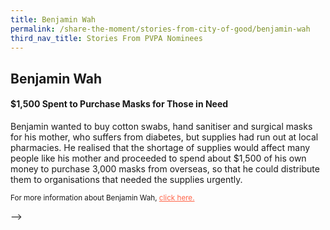 ```yaml
---
title: Benjamin Wah
permalink: /share-the-moment/stories-from-city-of-good/benjamin-wah
third_nav_title: Stories From PVPA Nominees
---
```


## Benjamin Wah

#### $1,500 Spent to Purchase Masks for Those in Need  

Benjamin wanted to buy cotton swabs, hand sanitiser and surgical masks for his mother, who suffers from diabetes, but supplies had run out at local pharmacies. He realised that the shortage of supplies would affect many people like his mother and proceeded to spend about $1,500 of his own money to purchase 3,000 masks from overseas, so that he could distribute them to organisations that needed the supplies urgently.   

<sup>For more information about Benjamin Wah, <a href="https://www.youth.gov.sg/Peek-Show/2020/2/He-spent-1500-of-his-own-money-on-face-masks-for-the vulnerable-elderly?amp" style="color:tomato">click here.</a></sup>

-->
